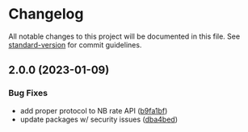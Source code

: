 # Changelog

All notable changes to this project will be documented in this file. See [standard-version](https://github.com/conventional-changelog/standard-version) for commit guidelines.

## 2.0.0 (2023-01-09)


### Bug Fixes

* add proper protocol to NB rate API ([b9fa1bf](https://github.com/drugoi/kzt-course/commit/b9fa1bfcd724857582a4535201cb3d18913fe572))
* update packages w/ security issues ([dba4bed](https://github.com/drugoi/kzt-course/commit/dba4bed78c1ce5b8bf799fb531cfa919651d3f2f))
